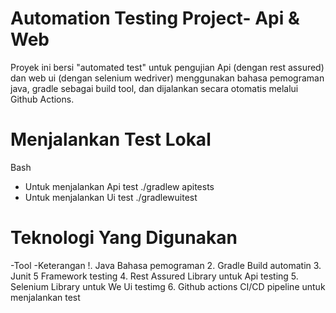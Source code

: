 # Automation Testing Project- Api & Web
Proyek ini bersi "automated test" untuk pengujian Api (dengan rest assured) dan web ui (dengan selenium wedriver)
menggunakan bahasa pemograman java, gradle sebagai build tool, dan dijalankan secara otomatis melalui Github Actions.

# Menjalankan Test Lokal
Bash
- Untuk menjalankan Api test
  ./gradlew apitests
- Untuk menjalankan Ui test
  ./gradlewuitest

# Teknologi Yang Digunakan 
  -Tool                        -Keterangan 
!. Java                      Bahasa pemograman 
2. Gradle                    Build automatin
3. Junit 5                   Framework testing
4. Rest Assured              Library untuk Api testing
5. Selenium                  Library untuk We Ui testimg 
6. Github actions            CI/CD pipeline untuk menjalankan test


